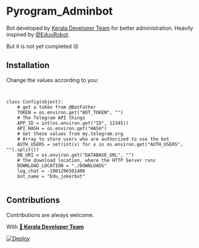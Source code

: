 # Pyrogram_Adminbot

Bot developed by [Kerala Developer Team](https://t.me/keralasbots) for better administration.
Heavily inspired by [@EduuRobot](https://t.me/EduuRobot).

But it is not yet completed 😢

## Installation

Change the values according to you:

```


class Config(object):
    # get a token from @BotFather
    TOKEN = os.environ.get("BOT_TOKEN", "")
    # The Telegram API things
    APP_ID = int(os.environ.get("ID", 12345))
    API_HASH = os.environ.get("HASH")
    # Get these values from my.telegram.org
    # Array to store users who are authorized to use the bot
    AUTH_USERS = set(int(x) for x in os.environ.get("AUTH_USERS", "").split())
    DB_URI = os.environ.get("DATABASE_URL", "")
    # the download location, where the HTTP Server runs
    DOWNLOAD_LOCATION = "./DOWNLOADS"
    log_chat = -1001296501406
    bot_name = "Edu_jokerbot"


```

## Contributions

Contributions are always welcome. 

With <b>[💖 Kerala Developer Team](https://t.me/Keralasbots)</b>

[![Deploy](https://www.herokucdn.com/deploy/button.svg)](https://heroku.com/deploy?template=https://github.com/mptelepro/Pyrogram_AdminBot)
